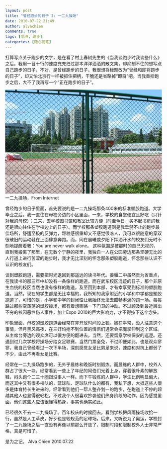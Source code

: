 ```yaml
---
layout: post
title: "曾经跑步的日子 I: 一二九操场"
date: 2010-07-22 21:49
author: alvachien
comments: true
tags: [同济, 跑步]
categories: [随心随笔]
---
```

打算写点关于跑步的文字，是在看了村上春树先生的《当我谈跑步时我谈些什么》之后。我用一目十行的速度充充扫过那本洋洋洒洒的散文集，却抑制不住的想写点自己跑步的日子，不对，是曾经跑步的日子。我很想将标题改为“曾经和即将跑步的日子”，却又怕北京行一样被抓住把柄，干脆还是省略掉“即将”吧。当我重拾跑步之后，大不了我再写一个“正在跑步的日子”。

![018](/assets/uploads/2010/10/018.jpg)
一二九操场，From Internet

曾经跑步的日子里面，首先要说的是一二九操场那条400米的标准塑胶跑道。大学毕业之后，我一直住在母校旁边的小区里面，一来，学校的食堂便宜且好吃（只针对我的母校）；二来，去学校图书馆和教室比较方便（时至今日，买不起书房的我还是很向往住在学校边上的日子）。而学校那条塑胶跑道则是我垂涎不止的跑步最佳场所，舒适至极的反弹力，颗粒感很重却又不感觉很咯人，我可以很随意的穿双很破旧的运动鞋在上面肆意奔跑。而，同在晨曦或夕阳下挥洒汗水的校友们无时不刻地提醒着我：You are never walk alone。 这种氛围是被那时的自己无视的，直到我搬离了那里，在无数个宁静的夜里，我独自一人在公园旁边那条坚硬无比的人行道上进行苦涩的跑步时，我才无比深刻的怀念那条塑胶跑道，怀念那些认识不认识的校友们。

谈到塑胶跑道，需要把时光退回到那遥远的读书年代。姜堰二中虽然贵为省重点，在我读书的那三年中却没有一条像样的跑道。而在武东校区混迹的日子，那个非原生血统的校区当然也没有像样的跑道。及至回到本部，才有幸享受到标准的塑胶跑道。当然，现在的学生都是无比幸福的，我所知的我家附近的小学和中学都是塑胶跑道了，可惜的是，小学和中学的封闭性让我始终无法去酣畅淋漓的跑一场。每每路过那些空荡荡的塑胶操场，都有着想贿赂一下门卫的冲动。不过顾及到最近层出不穷的校园恶性伤人事件，加上Expo  2010的巨大影响力，才不得按下这个念头。

印象里面，母校的塑胶跑道会经常在非开放时间段上锁。搁在平常，没人注意这个事情，但月黑风高夜，在三好坞抢不到位置的情侣们通常会把魔掌伸到这个区域。从主席台旁边的观众席可以很方便的翻进去，当然，还要留意学校保安的巡逻。还遇到过几次学校将操场分给女足联赛，当然门票全免，不过即便如此，也是观众寥寥，我自己曾经看过一次下半场，深刻感觉女足比男足来说，速度和对抗上都弱了不少，由此不再看女足比赛。

经常在一二九操场跑步的，无外乎晨练和晚饭时刻锻炼。而晨练的人群中，校外人群占了很大一块，经常看到一些上了年纪的阿伯们光着上身，穿着很朴素的解放鞋，闷头跑个二三十圈跟没事人一样。而下午锻炼的人群中，学生比例明显偏大，而这其中又有很多校队的，篮球队、足球队什么的都有，我私下想，大抵这些人很多是体育特长生进来的。经常看到他们一帮人整齐划一的跑步，在跑道上不停的超越其他人也显得很轻松。不过我个人很喜欢抄袭他们热身阶段的动作，因为感觉里面，他们这些人应该很懂得热身，事实也确实如此。

已经很久不去一二九操场了。百年校庆的时候回去，看到学校把风雨操场收拾一行，虽然是人工草皮，好歹也是较规范的足球场。后来，又听说为了奥运，学校封了一二九操场之后一直没有再像以前那么开放了，限制时段和限制校外人士非常严格，真是可惜了。

是为之记。
Alva Chien
2010.07.22

